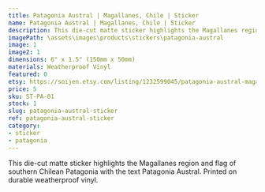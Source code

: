 ```yaml
---
title: Patagonia Austral | Magallanes, Chile | Sticker
name: Patagonia Austral | Magallanes, Chile | Sticker
description: This die-cut matte sticker highlights the Magallanes region and flag of southern Chilean Patagonia with the text Patagonia Austral. Printed on durable weatherproof vinyl.
imagePath: \assets\images\products\stickers\patagonia-austral
image: 1
image2: 1
dimensions: 6" x 1.5" (150mm x 50mm)
materials: Weatherproof Vinyl
featured: 0
etsy: https://soijen.etsy.com/listing/1232599045/patagonia-austral-magallanes-chile?utm_source=Copy&utm_medium=ListingManager&utm_campaign=Share&utm_term=so.lmsm&share_time=1695261265120
price: 5
sku: ST-PA-01
stock: 1
slug: patagonia-austral-sticker
ref: patagonia-austral-sticker
category:
- sticker
- patagonia
---
```

This die-cut matte sticker highlights the Magallanes region and flag of southern Chilean Patagonia with the text Patagonia Austral. Printed on durable weatherproof vinyl.
